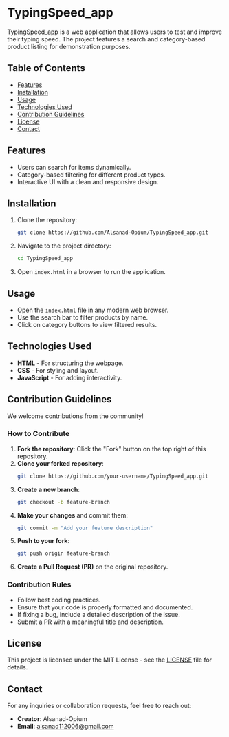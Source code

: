# TypingSpeed_app

TypingSpeed_app is a web application that allows users to test and improve their typing speed. The project features a search and category-based product listing for demonstration purposes.

## Table of Contents
- [Features](#features)
- [Installation](#installation)
- [Usage](#usage)
- [Technologies Used](#technologies-used)
- [Contribution Guidelines](#contribution-guidelines)
- [License](#license)
- [Contact](#contact)

## Features
- Users can search for items dynamically.
- Category-based filtering for different product types.
- Interactive UI with a clean and responsive design.

## Installation

1. Clone the repository:
   ```sh
   git clone https://github.com/Alsanad-Opium/TypingSpeed_app.git
   ```
2. Navigate to the project directory:
   ```sh
   cd TypingSpeed_app
   ```
3. Open `index.html` in a browser to run the application.

## Usage

- Open the `index.html` file in any modern web browser.
- Use the search bar to filter products by name.
- Click on category buttons to view filtered results.

## Technologies Used
- **HTML** - For structuring the webpage.
- **CSS** - For styling and layout.
- **JavaScript** - For adding interactivity.

## Contribution Guidelines
We welcome contributions from the community!

### How to Contribute
1. **Fork the repository**: Click the "Fork" button on the top right of this repository.
2. **Clone your forked repository**:
   ```sh
   git clone https://github.com/your-username/TypingSpeed_app.git
   ```
3. **Create a new branch**:
   ```sh
   git checkout -b feature-branch
   ```
4. **Make your changes** and commit them:
   ```sh
   git commit -m "Add your feature description"
   ```
5. **Push to your fork**:
   ```sh
   git push origin feature-branch
   ```
6. **Create a Pull Request (PR)** on the original repository.

### Contribution Rules
- Follow best coding practices.
- Ensure that your code is properly formatted and documented.
- If fixing a bug, include a detailed description of the issue.
- Submit a PR with a meaningful title and description.

## License
This project is licensed under the MIT License - see the [LICENSE](LICENSE) file for details.

## Contact
For any inquiries or collaboration requests, feel free to reach out:
- **Creator**: Alsanad-Opium
- **Email**: alsanad112006@gmail.com

